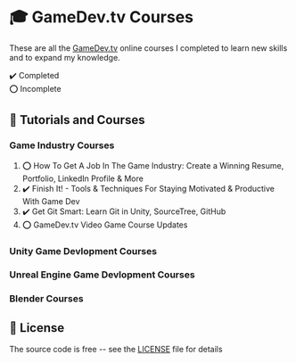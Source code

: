 # :mortar_board: GameDev.tv Courses

These are all the [GameDev.tv][gamedevtv] online courses I completed to learn new skills and to expand my knowledge.

:heavy_check_mark: Completed  
:o: Incomplete

## :beginner: Tutorials and Courses

### Game Industry Courses

1. :o: How To Get A Job In The Game Industry: Create a Winning Resume, Portfolio, LinkedIn Profile & More
2. :heavy_check_mark: Finish It! - Tools & Techniques For Staying Motivated & Productive With Game Dev
3. :heavy_check_mark: Get Git Smart: Learn Git in Unity, SourceTree, GitHub
4. :o: GameDev.tv Video Game Course Updates

### Unity Game Devlopment Courses

### Unreal Engine Game Devlopment Courses

### Blender Courses

## :page_with_curl: License

The source code is free -- see the [LICENSE](LICENSE) file for details

[gamedevtv]: https://www.gamedev.tv/
